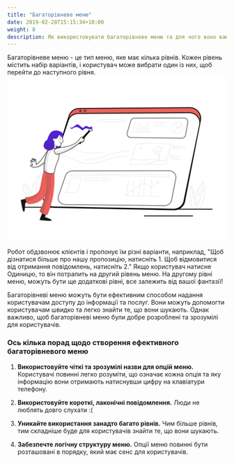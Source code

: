 ```yaml
---
title: "Багаторівневе меню"
date: 2019-02-28T15:15:34+10:00
weight: 8
description: Як використовувати багаторівневе меню та для чого воно вам потрібно.
---
```


Багаторівневе меню - це тип меню, яке має кілька рівнів. Кожен рівень містить набір варіантів, і користувач може вибрати один із них, щоб перейти до наступного рівня.
![Багаторівневе меню](/images/illustrations/services1.png)

Робот обдзвонює клієнтів і пропонує їм різні варіанти, наприклад, "Щоб дізнатися більше про нашу пропозицію, натисніть 1. Щоб відмовитися від отримання повідомлень, натисніть 2." 
Якщо користувач натисне Одиницю, то він потрапить на другий рівень меню. На другому рівні меню, можуть бути ще додаткові рівні, все залежить від вашої фантазії!

Багаторівневі меню можуть бути ефективним способом надання користувачам доступу до інформації та послуг. Вони можуть допомогти користувачам швидко та легко знайти те, що вони шукають. Однак важливо, щоб багаторівневі меню були добре розроблені та зрозумілі для користувачів.

### Ось кілька порад щодо створення ефективного багаторівневого меню

1. **Використовуйте чіткі та зрозумілі назви для опцій меню.** Користувачі повинні легко розуміти, що означає кожна опція та яку інформацію вони отримають натиснувши цифру на клавіатури телефону.

2. **Використовуйте короткі, лаконічні повідомлення.** Люди не люблять довго слухати :(

3. **Уникайте використання занадто багато рівнів.** Чим більше рівнів, тим складніше буде для користувачів знайти те, що вони шукають.

4. **Забезпечте логічну структуру меню.** Опції меню повинні бути розташовані в порядку, який має сенс для користувачів.
